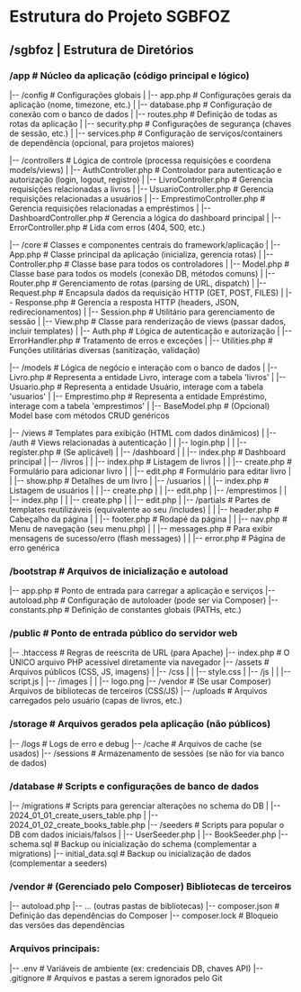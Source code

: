 # Estrutura do Projeto SGBFOZ

## /sgbfoz | Estrutura de Diretórios

### /app # Núcleo da aplicação (código principal e lógico)
|-- /config # Configurações globais
|   |-- app.php # Configurações gerais da aplicação (nome, timezone, etc.)
|   |-- database.php # Configuração de conexão com o banco de dados
|   |-- routes.php # Definição de todas as rotas da aplicação
|   |-- security.php # Configurações de segurança (chaves de sessão, etc.)
|   |-- services.php # Configuração de serviços/containers de dependência (opcional, para projetos maiores)

|-- /controllers # Lógica de controle (processa requisições e coordena models/views)
|   |-- AuthController.php # Controlador para autenticação e autorização (login, logout, registro)
|   |-- LivroController.php # Gerencia requisições relacionadas a livros
|   |-- UsuarioController.php # Gerencia requisições relacionadas a usuários
|   |-- EmprestimoController.php # Gerencia requisições relacionadas a empréstimos
|   |-- DashboardController.php # Gerencia a lógica do dashboard principal
|   |-- ErrorController.php # Lida com erros (404, 500, etc.)

|-- /core # Classes e componentes centrais do framework/aplicação
|   |-- App.php # Classe principal da aplicação (inicializa, gerencia rotas)
|   |-- Controller.php # Classe base para todos os controladores
|   |-- Model.php # Classe base para todos os models (conexão DB, métodos comuns)
|   |-- Router.php # Gerenciamento de rotas (parsing de URL, dispatch)
|   |-- Request.php # Encapsula dados da requisição HTTP (GET, POST, FILES)
|   |-- Response.php # Gerencia a resposta HTTP (headers, JSON, redirecionamentos)
|   |-- Session.php # Utilitário para gerenciamento de sessão
|   |-- View.php # Classe para renderização de views (passar dados, incluir templates)
|   |-- Auth.php # Lógica de autenticação e autorização
|   |-- ErrorHandler.php # Tratamento de erros e exceções
|   |-- Utilities.php # Funções utilitárias diversas (sanitização, validação)

|-- /models # Lógica de negócio e interação com o banco de dados
|   |-- Livro.php # Representa a entidade Livro, interage com a tabela 'livros'
|   |-- Usuario.php # Representa a entidade Usuário, interage com a tabela 'usuarios'
|   |-- Emprestimo.php # Representa a entidade Empréstimo, interage com a tabela 'emprestimos'
|   |-- BaseModel.php # (Opcional) Model base com métodos CRUD genéricos

|-- /views # Templates para exibição (HTML com dados dinâmicos)
|   |-- /auth # Views relacionadas à autenticação
|   |   |-- login.php
|   |   |-- register.php # (Se aplicável)
|   |-- /dashboard
|   |   |-- index.php # Dashboard principal
|   |-- /livros
|   |   |-- index.php # Listagem de livros
|   |   |-- create.php # Formulário para adicionar livro
|   |   |-- edit.php # Formulário para editar livro
|   |   |-- show.php # Detalhes de um livro
|   |-- /usuarios
|   |   |-- index.php # Listagem de usuários
|   |   |-- create.php
|   |   |-- edit.php
|   |-- /emprestimos
|   |   |-- index.php
|   |   |-- create.php
|   |   |-- edit.php
|   |-- /partials # Partes de templates reutilizáveis (equivalente ao seu /includes)
|   |   |-- header.php # Cabeçalho da página
|   |   |-- footer.php # Rodapé da página
|   |   |-- nav.php # Menu de navegação (seu menu.php)
|   |   |-- messages.php # Para exibir mensagens de sucesso/erro (flash messages)
|   |   |-- error.php # Página de erro genérica

### /bootstrap # Arquivos de inicialização e autoload
|-- app.php # Ponto de entrada para carregar a aplicação e serviços
|-- autoload.php # Configuração de autoloader (pode ser via Composer)
|-- constants.php # Definição de constantes globais (PATHs, etc.)

### /public # Ponto de entrada público do servidor web
|-- .htaccess # Regras de reescrita de URL (para Apache)
|-- index.php # O ÚNICO arquivo PHP acessível diretamente via navegador
|-- /assets # Arquivos públicos (CSS, JS, imagens)
|   |-- /css
|   |   |-- style.css
|   |-- /js
|   |   |-- script.js
|   |-- /images
|   |   |-- logo.png
|-- /vendor # (Se usar Composer) Arquivos de bibliotecas de terceiros (CSS/JS)
|-- /uploads # Arquivos carregados pelo usuário (capas de livros, etc.)

### /storage # Arquivos gerados pela aplicação (não públicos)
|-- /logs # Logs de erro e debug
|-- /cache # Arquivos de cache (se usados)
|-- /sessions # Armazenamento de sessões (se não for via banco de dados)

### /database # Scripts e configurações de banco de dados
|-- /migrations # Scripts para gerenciar alterações no schema do DB
|   |-- 2024_01_01_create_users_table.php
|   |-- 2024_01_02_create_books_table.php
|-- /seeders # Scripts para popular o DB com dados iniciais/falsos
|   |-- UserSeeder.php
|   |-- BookSeeder.php
|-- schema.sql # Backup ou inicialização do schema (complementar a migrations)
|-- initial_data.sql # Backup ou inicialização de dados (complementar a seeders)

### /vendor # (Gerenciado pelo Composer) Bibliotecas de terceiros
|-- autoload.php
|-- ... (outras pastas de bibliotecas)
|-- composer.json # Definição das dependências do Composer
|-- composer.lock # Bloqueio das versões das dependências

### Arquivos principais:
|-- .env # Variáveis de ambiente (ex: credenciais DB, chaves API)
|-- .gitignore # Arquivos e pastas a serem ignorados pelo Git
